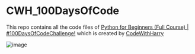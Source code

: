 # CWH_100DaysOfCode

This repo contains all the code files of [Python for Beginners (Full Course) | #100DaysOfCodeChallenge!](https://www.youtube.com/playlist?list=PLu0W_9lII9agwh1XjRt242xIpHhPT2llg) which is created by [CodeWithHarry](https://www.youtube.com/@CodeWithHarry "CodeWithHarry")

![image](https://user-images.githubusercontent.com/88075256/207618382-a3e8a351-16ab-4b29-826b-830de8dd8fa6.png)
